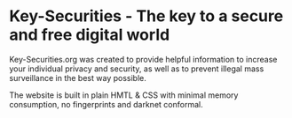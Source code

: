 # Key-Securities - The key to a secure and free digital world

Key-Securities.org was created to provide helpful information to increase your individual privacy and security, as well as to prevent illegal mass surveillance in the best way possible.

The website is built in plain HMTL & CSS with minimal memory consumption, no fingerprints and darknet conformal.

